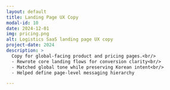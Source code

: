 ```yaml
---
layout: default
title: Landing Page UX Copy
modal-id: 10
date: 2024-12-01
img: pricing.png
alt: Logistics SaaS landing page UX copy
project-date: 2024
description: >
  Copy for global-facing product and pricing pages.<br/>
  - Rewrote core landing flows for conversion clarity<br/>
  - Matched global tone while preserving Korean intent<br/>
  - Helped define page-level messaging hierarchy

---
```

